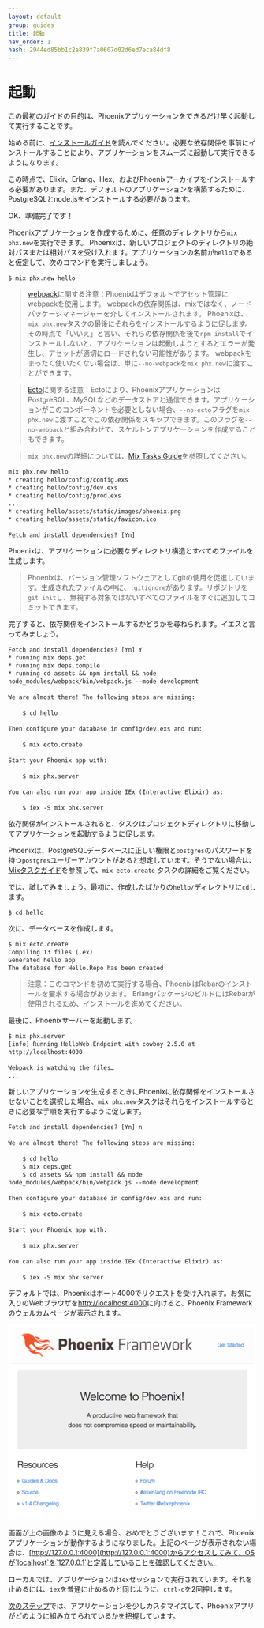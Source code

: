 ```yaml
---
layout: default
group: guides
title: 起動
nav_order: 1
hash: 2944ed85bb1c2a839f7a0607d02d6ed7eca84df8
---
```


# 起動

この最初のガイドの目的は、Phoenixアプリケーションをできるだけ早く起動して実行することです。

始める前に、[インストールガイド](./introduction/installation.html)を読んでください。必要な依存関係を事前にインストールすることにより、アプリケーションをスムーズに起動して実行できるようになります。

この時点で、Elixir、Erlang、Hex、およびPhoenixアーカイブをインストールする必要があります。また、デフォルトのアプリケーションを構築するために、PostgreSQLとnode.jsをインストールする必要があります。

OK、準備完了です！

Phoenixアプリケーションを作成するために、任意のディレクトリから`mix phx.new`を実行できます。 Phoenixは、新しいプロジェクトのディレクトリの絶対パスまたは相対パスを受け入れます。アプリケーションの名前が`hello`であると仮定して、次のコマンドを実行しましょう。

```console
$ mix phx.new hello
```
> [webpack](https://webpack.js.org/)に関する注意：Phoenixはデフォルトでアセット管理にwebpackを使用します。 webpackの依存関係は、mixではなく、ノードパッケージマネージャーを介してインストールされます。 Phoenixは、`mix phx.new`タスクの最後にそれらをインストールするように促します。その時点で「いいえ」と言い、それらの依存関係を後で`npm install`でインストールしないと、アプリケーションは起動しようとするとエラーが発生し、アセットが適切にロードされない可能性があります。 webpackをまったく使いたくない場合は、単に`--no-webpack`を`mix phx.new`に渡すことができます。

> [Ecto](./ecto.html)に関する注意：Ectoにより、PhoenixアプリケーションはPostgreSQL、MySQLなどのデータストアと通信できます。アプリケーションがこのコンポーネントを必要としない場合、`--no-ecto`フラグを`mix phx.new`に渡すことでこの依存関係をスキップできます。このフラグを`--no-webpack`と組み合わせて、スケルトンアプリケーションを作成することもできます。

> `mix phx.new`の詳細については、[Mix Tasks Guide](phoenix_mix_tasks.html#phoenix-specific-mix-tasks)を参照してください。

```console
mix phx.new hello
* creating hello/config/config.exs
* creating hello/config/dev.exs
* creating hello/config/prod.exs
...
* creating hello/assets/static/images/phoenix.png
* creating hello/assets/static/favicon.ico

Fetch and install dependencies? [Yn]
```
Phoenixは、アプリケーションに必要なディレクトリ構造とすべてのファイルを生成します。

> Phoenixは、バージョン管理ソフトウェアとしてgitの使用を促進しています。生成されたファイルの中に、`.gitignore`があります。リポジトリを`git init`し、無視する対象ではないすべてのファイルをすぐに追加してコミットできます。

完了すると、依存関係をインストールするかどうかを尋ねられます。イエスと言ってみましょう。


```console
Fetch and install dependencies? [Yn] Y
* running mix deps.get
* running mix deps.compile
* running cd assets && npm install && node node_modules/webpack/bin/webpack.js --mode development

We are almost there! The following steps are missing:

    $ cd hello

Then configure your database in config/dev.exs and run:

    $ mix ecto.create

Start your Phoenix app with:

    $ mix phx.server

You can also run your app inside IEx (Interactive Elixir) as:

    $ iex -S mix phx.server
```

依存関係がインストールされると、タスクはプロジェクトディレクトリに移動してアプリケーションを起動するように促します。

Phoenixは、PostgreSQLデータベースに正しい権限と`postgres`のパスワードを持つ`postgres`ユーザーアカウントがあると想定しています。そうでない場合は、[Mixタスクガイド](phoenix_mix_tasks.html#ecto-specific-mix-tasks)を参照して、`mix ecto.create` タスクの詳細をご覧ください。

では、試してみましょう。最初に、作成したばかりの`hello/`ディレクトリに`cd`します。

```console
$ cd hello
```

次に、データベースを作成します。

```console
$ mix ecto.create
Compiling 13 files (.ex)
Generated hello app
The database for Hello.Repo has been created
```

>注意：このコマンドを初めて実行する場合、PhoenixはRebarのインストールを要求する場合があります。 ErlangパッケージのビルドにはRebarが使用されるため、インストールを進めてください。

最後に、Phoenixサーバーを起動します。

```console
$ mix phx.server
[info] Running HelloWeb.Endpoint with cowboy 2.5.0 at http://localhost:4000

Webpack is watching the files…
...
```

新しいアプリケーションを生成するときにPhoenixに依存関係をインストールさせないことを選択した場合、`mix phx.new`タスクはそれらをインストールするときに必要な手順を実行するように促します。


```console
Fetch and install dependencies? [Yn] n

We are almost there! The following steps are missing:

    $ cd hello
    $ mix deps.get
    $ cd assets && npm install && node node_modules/webpack/bin/webpack.js --mode development

Then configure your database in config/dev.exs and run:

    $ mix ecto.create

Start your Phoenix app with:

    $ mix phx.server

You can also run your app inside IEx (Interactive Elixir) as:

    $ iex -S mix phx.server
```


デフォルトでは、Phoenixはポート4000でリクエストを受け入れます。お気に入りのWebブラウザを[http://localhost:4000](http://localhost:4000)に向けると、Phoenix Frameworkのウェルカムページが表示されます。

![Phoenix Welcomeページ](assets/images/welcome-to-phoenix.png)

画面が上の画像のように見える場合、おめでとうございます！これで、Phoenixアプリケーションが動作するようになりました。上記のページが表示されない場合は、[http://127.0.0.1:4000](http://127.0.0.1:4000)からアクセスしてみて、OSが`localhost`を`127.0.0.1`と定義していることを確認してください。

ローカルでは、アプリケーションは`iex`セッションで実行されています。それを止めるには、`iex`を普通に止めるのと同じように、`ctrl-c`を2回押します。

[次のステップ](./adding_pages.html)では、アプリケーションを少しカスタマイズして、Phoenixアプリがどのように組み立てられているかを把握しています。

